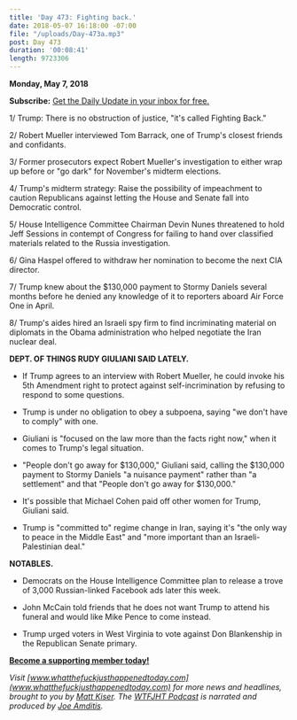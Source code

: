 ```yaml
---
title: 'Day 473: Fighting back.'
date: 2018-05-07 16:18:00 -07:00
file: "/uploads/Day-473a.mp3"
post: Day 473
duration: '00:08:41'
length: 9723306
---
```


**Monday, May 7, 2018**

**Subscribe:** [Get the Daily Update in your inbox for free.](https://whatthefuckjusthappenedtoday.com/subscribe/)

1/ Trump: There is no obstruction of justice, "it's called Fighting Back."

2/ Robert Mueller interviewed Tom Barrack, one of Trump's closest friends and confidants.

3/ Former prosecutors expect Robert Mueller's investigation to either wrap up before or "go dark" for November's midterm elections.

4/ Trump's midterm strategy: Raise the possibility of impeachment to caution Republicans against letting the House and Senate fall into Democratic control.

5/ House Intelligence Committee Chairman Devin Nunes threatened to hold Jeff Sessions in contempt of Congress for failing to hand over classified materials related to the Russia investigation.

6/ Gina Haspel offered to withdraw her nomination to become the next CIA director.

7/ Trump knew about the $130,000 payment to Stormy Daniels several months before he denied any knowledge of it to reporters aboard Air Force One in April.

8/ Trump's aides hired an Israeli spy firm to find incriminating material on diplomats in the Obama administration who helped negotiate the Iran nuclear deal.

**DEPT. OF THINGS RUDY GIULIANI SAID LATELY.**

* If Trump agrees to an interview with Robert Mueller, he could invoke his 5th Amendment right to protect against self-incrimination by refusing to respond to some questions.

* Trump is under no obligation to obey a subpoena, saying "we don't have to comply" with one.

* Giuliani is "focused on the law more than the facts right now," when it comes to Trump's legal situation.

* "People don't go away for $130,000," Giuliani said, calling the $130,000 payment to Stormy Daniels "a nuisance payment" rather than "a settlement" and that "People don't go away for $130,000."

* It's possible that Michael Cohen paid off other women for Trump, Giuliani said.

* Trump is "committed to" regime change in Iran, saying it's "the only way to peace in the Middle East" and "more important than an Israeli-Palestinian deal."

**NOTABLES.**

* Democrats on the House Intelligence Committee plan to release a trove of 3,000 Russian-linked Facebook ads later this week.

* John McCain told friends that he does not want Trump to attend his funeral and would like Mike Pence to come instead.

* Trump urged voters in West Virginia to vote against Don Blankenship in the Republican Senate primary.

**[Become a supporting member today!](https://whatthefuckjusthappenedtoday.com/membership/?utm_source=2017\+Donors&utm_campaign=8dccd905d9-&utm_medium=email&utm_term=0_3bd36f654c-8dccd905d9-169730397)**

*Visit [www.whatthefuckjusthappenedtoday.com](www.whatthefuckjusthappenedtoday.com) for more news and headlines, brought to you by [Matt Kiser](https://twitter.com/Matt_Kiser). The [WTFJHT Podcast](https://whatthefuckjusthappenedtoday.com/podcasts/) is narrated and produced by [Joe Amditis](https://twitter.com/jsamditis).*